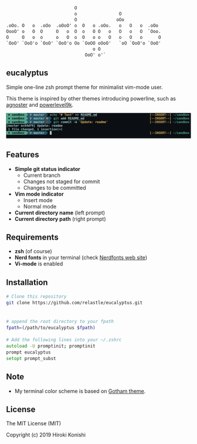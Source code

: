 ```
                          O
                          o                O
                          O               oOo
.oOo. O   o  .oOo  .oOoO' o  O   o .oOo.   o   O   o  .oOo
OooO' o   O  O     O   o  O  o   O O   o   O   o   O  `Ooo.
O     O   o  o     o   O  o  O   o o   O   o   O   o      O
`OoO' `OoO'o `OoO' `OoO'o Oo `OoOO oOoO'   `oO `OoO'o `OoO'
                                 o O
                              OoO' o'`
```


eucalyptus
---

Simple one-line zsh prompt theme for minimalist vim-mode user.

This theme is inspired by other themes introducing powerline,
such as [agnoster](https://github.com/agnoster/agnoster-zsh-theme) and
[powerlevel9k](https://github.com/bhilburn/powerlevel9k).

![](./resources/sample.png)

Features
---

- **Simple git status indicator**
    - Current branch
    - Changes not staged for commit
    - Changes to be committed
- **Vim mode indicator**
    - Insert mode
    - Normal mode
- **Current directory name** (left prompt)
- **Current directory path** (right prompt)

Requirements
---

- **zsh** (of course)
- **Nerd fonts** in your terminal (check [Nerdfonts web site](https://nerdfonts.com))
- **Vi-mode** is enabled


Installation
---

```zsh
# Clone this repository
git clone https://github.com/relastle/eucalyptus.git


# append the root directory to your fpath
fpath=(/path/to/eucalyptus $fpath)

# Add the following lines into your ~/.zshrc
autoload -U promptinit; promptinit
prompt eucalyptus
setopt prompt_subst
```

Note
---

- My terminal color scheme is based on [Gotham theme](https://github.com/whatyouhide/gotham-contrib).

License
---

The MIT License (MIT)

Copyright (c) 2019 Hiroki Konishi
